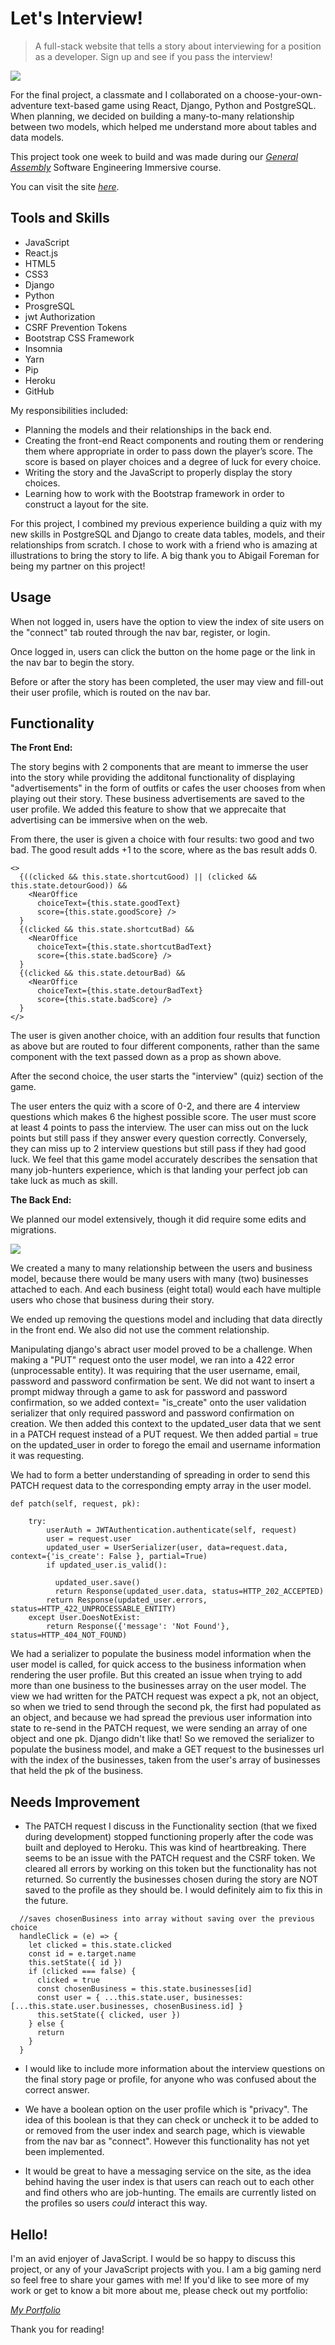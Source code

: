 # Let's Interview!
> A full-stack website that tells a story about interviewing for a position as a developer. Sign up and see if you pass the interview!

![](https://i.ibb.co/s372k5T/slideshow1.png)

For the final project, a classmate and I collaborated on a choose-your-own-adventure text-based game using React, Django, Python and PostgreSQL. When planning, we decided on building a many-to-many relationship between two models, which helped me understand more about tables and data models.

This project took one week to build and was made during our _[General Assembly](https://generalassemb.ly/)_ Software Engineering Immersive course.

You can visit the site _[here](https://lets-interview.herokuapp.com/)_.

## Tools and Skills

- JavaScript
- React.js
- HTML5
- CSS3
- Django
- Python
- ProsgreSQL
- jwt Authorization
- CSRF Prevention Tokens
- Bootstrap CSS Framework
- Insomnia
- Yarn
- Pip
- Heroku
- GitHub

My responsibilities included:
- Planning the models and their relationships in the back end.
- Creating the front-end React components and routing them or rendering them where appropriate in order to pass down the player’s score. The score is based on player choices and a degree of luck for every choice.
- Writing the story and the JavaScript to properly display the story choices.
- Learning how to work with the Bootstrap framework in order to construct a layout for the site.

For this project, I combined my previous experience building a quiz with my new skills in PostgreSQL and Django to create data tables, models, and their relationships from scratch. I chose to work with a friend who is amazing at illustrations to bring the story to life. A big thank you to Abigail Foreman for being my partner on this project!

## Usage

When not logged in, users have the option to view the index of site users on the "connect" tab routed through the nav bar, register, or login. 

Once logged in, users can click the button on the home page or the link in the nav bar to begin the story.

Before or after the story has been completed, the user may view and fill-out their user profile, which is routed on the nav bar.

## Functionality

__The Front End:__

The story begins with 2 components that are meant to immerse the user into the story while providing the additonal functionality of displaying "advertisements" in the form of outfits or cafes the user chooses from when playing out their story. These business advertisements are saved to the user profile. We added this feature to show that we apprecaite that advertising can be immersive when on the web.

From there, the user is given a choice with four results: two good and two bad. The good result adds +1 to the score, where as the bas result adds 0. 

```
<>
  {((clicked && this.state.shortcutGood) || (clicked && this.state.detourGood)) &&
    <NearOffice
      choiceText={this.state.goodText}
      score={this.state.goodScore} />
  }
  {(clicked && this.state.shortcutBad) &&
    <NearOffice
      choiceText={this.state.shortcutBadText}
      score={this.state.badScore} />
  }
  {(clicked && this.state.detourBad) &&
    <NearOffice
      choiceText={this.state.detourBadText}
      score={this.state.badScore} />
  }
</>
```

The user is given another choice, with an addition four results that function as above but are routed to four different components, rather than the same component with the text passed down as a prop as shown above.

After the second choice, the user starts the "interview" (quiz) section of the game.

The user enters the quiz with a score of 0-2, and there are 4 interview questions which makes 6 the highest possible score. The user must score at least 4 points to pass the interview. The user can miss out on the luck points but still pass if they answer every question correctly. Conversely, they can miss up to 2 interview questions but still pass if they had good luck. We feel that this game model accurately describes the sensation that many job-hunters experience, which is that landing your perfect job can take luck as much as skill.

__The Back End:__

We planned our model extensively, though it did require some edits and migrations.

![](https://i.imgur.com/n31o3nh.png)

We created a many to many relationship between the users and business model, because there would be many users with many (two) businesses attached to each. And each business (eight total) would each have multiple users who chose that business during their story.

We ended up removing the questions model and including that data directly in the front end. We also did not use the comment relationship.

Manipulating django's abract user model proved to be a challenge.
When making a "PUT" request onto the user model, we ran into a 422 error (unprocessable entity). It was requiring that the user username, email, password and password confirmation be sent. We did not want to insert a prompt midway through a game to ask for password and password confirmation, so we added context= "is_create" onto the user validation serializer that only required password and password confirmation on creation. We then added this context to the updated_user data that we sent in a PATCH request instead of a PUT request. We then added partial = true on the updated_user in order to forego the email and username information it was requesting.

We had to form a better understanding of spreading in order to send this PATCH request data to the corresponding empty array in the user model.

```
def patch(self, request, pk):

    try:            
        userAuth = JWTAuthentication.authenticate(self, request)
        user = request.user
        updated_user = UserSerializer(user, data=request.data, context={'is_create': False }, partial=True)
        if updated_user.is_valid():
  
          updated_user.save()
          return Response(updated_user.data, status=HTTP_202_ACCEPTED)
        return Response(updated_user.errors, status=HTTP_422_UNPROCESSABLE_ENTITY)
    except User.DoesNotExist:
        return Response({'message': 'Not Found'}, status=HTTP_404_NOT_FOUND)
```

We had a serializer to populate the business model information when the user model is called, for quick access to the business information when rendering the user profile. But this created an issue when trying to add more than one business to the businesses array on the user model. The view we had written for the PATCH request was expect a pk, not an object, so when we tried to send through the second pk, the first had populated as an object, and because we had spread the previous user information into state to re-send in the PATCH request, we were sending an array of one object and one pk. Django didn't like that! So we removed the serializer to populate the business model, and make a GET request to the businesses url with the index of the businesses, taken from the user's array of businesses that held the pk of the business.

## Needs Improvement

- The PATCH request I discuss in the Functionality section (that we fixed during development) stopped functioning properly after the code was built and deployed to Heroku. This was kind of heartbreaking. There seems to be an issue with the PATCH request and the CSRF token. We cleared all errors by working on this token but the functionality has not returned. So currently the businesses chosen during the story are NOT saved to the profile as they should be. I would definitely aim to fix this in the future.

```
  //saves chosenBusiness into array without saving over the previous choice
  handleClick = (e) => {
    let clicked = this.state.clicked
    const id = e.target.name
    this.setState({ id })
    if (clicked === false) {
      clicked = true
      const chosenBusiness = this.state.businesses[id]
      const user = { ...this.state.user, businesses: [...this.state.user.businesses, chosenBusiness.id] }
      this.setState({ clicked, user })
    } else {
      return
    }
  }
```

- I would like to include more information about the interview questions on the final story page or profile, for anyone who was confused about the correct answer.

- We have a boolean option on the user profile which is "privacy". The idea of this boolean is that they can check or uncheck it to be added to or removed from the user index and search page, which is viewable from the nav bar as "connect". However this functionality has not yet been implemented.

- It would be great to have a messaging service on the site, as the idea behind having the user index is that users can reach out to each other and find others who are job-hunting. The emails are currently listed on the profiles so users _could_ interact this way.

## Hello!

I'm an avid enjoyer of JavaScript. I would be so happy to discuss this project, or any of your JavaScript projects with you.
I am a big gaming nerd so feel free to share your games with me!
If you'd like to see more of my work or get to know a bit more about me, please check out my portfolio:

_[My Portfolio](https://astara303.github.io/portfolio/)_

Thank you for reading!

